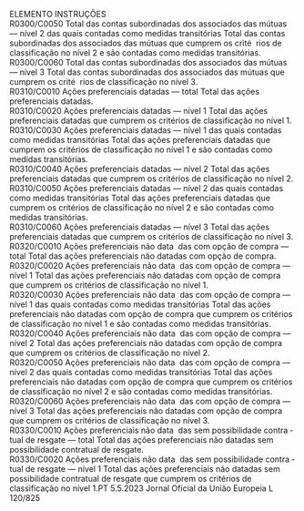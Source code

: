  
ELEMENTO  INSTRUÇÕES  
R0300/C0050  Total das contas subordinadas 
dos associados das mútuas — 
nível 2 das quais contadas 
como medidas transitórias  Total das contas subordinadas dos associados das mútuas que cumprem os crité ­
rios de classificação no nível 2 e são contadas como medidas transitórias.  
R0300/C0060  Total das contas subordinadas 
dos associados das mútuas — 
nível 3  Total das contas subordinadas dos associados das mútuas que cumprem os crité ­
rios de classificação no nível 3.  
R0310/C0010  Ações preferenciais datadas — 
total  Total das ações preferenciais datadas.  
R0310/C0020  Ações preferenciais datadas — 
nível 1  Total das ações preferenciais datadas que cumprem os critérios de classificação no 
nível 1.  
R0310/C0030  Ações preferenciais datadas — 
nível 1 das quais contadas 
como medidas transitórias  Total das ações preferenciais datadas que cumprem os critérios de classificação no 
nível 1 e são contadas como medidas transitórias.  
R0310/C0040  Ações preferenciais datadas — 
nível 2  Total das ações preferenciais datadas que cumprem os critérios de classificação no 
nível 2.  
R0310/C0050  Ações preferenciais datadas — 
nível 2 das quais contadas 
como medidas transitórias  Total das ações preferenciais datadas que cumprem os critérios de classificação no 
nível 2 e são contadas como medidas transitórias.  
R0310/C0060  Ações preferenciais datadas — 
nível 3  Total das ações preferenciais datadas que cumprem os critérios de classificação no 
nível 3.  
R0320/C0010  Ações preferenciais não data ­
das com opção de compra — 
total  Total das ações preferenciais não datadas com opção de compra.  
R0320/C0020  Ações preferenciais não data ­
das com opção de compra — 
nível 1  Total das ações preferenciais não datadas com opção de compra que cumprem os 
critérios de classificação no nível 1.  
R0320/C0030  Ações preferenciais não data ­
das com opção de compra — 
nível 1 das quais contadas 
como medidas transitórias  Total das ações preferenciais não datadas com opção de compra que cumprem os 
critérios de classificação no nível 1 e são contadas como medidas transitórias.  
R0320/C0040  Ações preferenciais não data ­
das com opção de compra — 
nível 2  Total das ações preferenciais não datadas com opção de compra que cumprem os 
critérios de classificação no nível 2.  
R0320/C0050  Ações preferenciais não data ­
das com opção de compra — 
nível 2 das quais contadas 
como medidas transitórias  Total das ações preferenciais não datadas com opção de compra que cumprem os 
critérios de classificação no nível 2 e são contadas como medidas transitórias.  
R0320/C0060  Ações preferenciais não data ­
das com opção de compra — 
nível 3  Total das ações preferenciais não datadas com opção de compra que cumprem os 
critérios de classificação no nível 3.  
R0330/C0010  Ações preferenciais não data ­
das sem possibilidade contra ­
tual de resgate — total  Total das ações preferenciais não datadas sem possibilidade contratual de resgate.  
R0330/C0020  Ações preferenciais não data ­
das sem possibilidade contra ­
tual de resgate — nível 1  Total das ações preferenciais não datadas sem possibilidade contratual de resgate 
que cumprem os critérios de classificação no nível 1.PT  5.5.2023 Jornal Oficial da União Europeia L 120/825